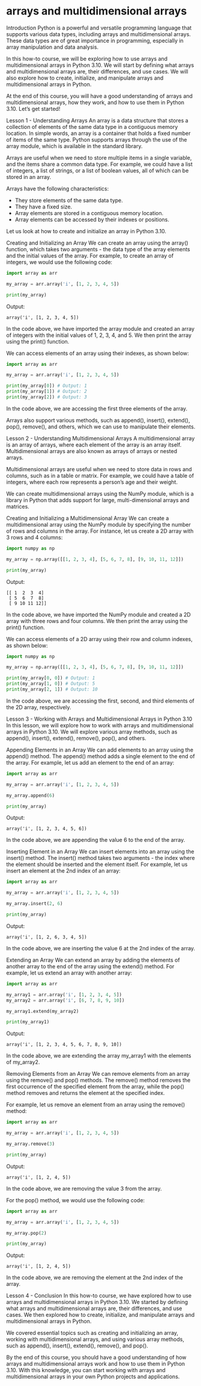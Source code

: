 
arrays and multidimensional arrays
==================================
Introduction
Python is a powerful and versatile programming language that supports various data types, including arrays and multidimensional arrays. These data types are of great importance in programming, especially in array manipulation and data analysis.

In this how-to course, we will be exploring how to use arrays and multidimensional arrays in Python 3.10. We will start by defining what arrays and multidimensional arrays are, their differences, and use cases. We will also explore how to create, initialize, and manipulate arrays and multidimensional arrays in Python.

At the end of this course, you will have a good understanding of arrays and multidimensional arrays, how they work, and how to use them in Python 3.10. Let’s get started!

Lesson 1 - Understanding Arrays
An array is a data structure that stores a collection of elements of the same data type in a contiguous memory location. In simple words, an array is a container that holds a fixed number of items of the same type. Python supports arrays through the use of the array module, which is available in the standard library.

Arrays are useful when we need to store multiple items in a single variable, and the items share a common data type. For example, we could have a list of integers, a list of strings, or a list of boolean values, all of which can be stored in an array.

Arrays have the following characteristics:
- They store elements of the same data type.
- They have a fixed size.
- Array elements are stored in a contiguous memory location.
- Array elements can be accessed by their indexes or positions.

Let us look at how to create and initialize an array in Python 3.10.

Creating and Initializing an Array
We can create an array using the array() function, which takes two arguments - the data type of the array elements and the initial values of the array. For example, to create an array of integers, we would use the following code:

```python
import array as arr

my_array = arr.array('i', [1, 2, 3, 4, 5])

print(my_array)
```

Output:
```
array('i', [1, 2, 3, 4, 5])
```

In the code above, we have imported the array module and created an array of integers with the initial values of 1, 2, 3, 4, and 5. We then print the array using the print() function.

We can access elements of an array using their indexes, as shown below:

```python
import array as arr

my_array = arr.array('i', [1, 2, 3, 4, 5])

print(my_array[0]) # Output: 1
print(my_array[1]) # Output: 2
print(my_array[2]) # Output: 3
```

In the code above, we are accessing the first three elements of the array.

Arrays also support various methods, such as append(), insert(), extend(), pop(), remove(), and others, which we can use to manipulate their elements.

Lesson 2 - Understanding Multidimensional Arrays
A multidimensional array is an array of arrays, where each element of the array is an array itself. Multidimensional arrays are also known as arrays of arrays or nested arrays.

Multidimensional arrays are useful when we need to store data in rows and columns, such as in a table or matrix. For example, we could have a table of integers, where each row represents a person’s age and their weight.

We can create multidimensional arrays using the NumPy module, which is a library in Python that adds support for large, multi-dimensional arrays and matrices.

Creating and Initializing a Multidimensional Array
We can create a multidimensional array using the NumPy module by specifying the number of rows and columns in the array. For instance, let us create a 2D array with 3 rows and 4 columns:

```python
import numpy as np

my_array = np.array([[1, 2, 3, 4], [5, 6, 7, 8], [9, 10, 11, 12]])

print(my_array)
```

Output:
```
[[ 1  2  3  4]
 [ 5  6  7  8]
 [ 9 10 11 12]]
```

In the code above, we have imported the NumPy module and created a 2D array with three rows and four columns. We then print the array using the print() function.

We can access elements of a 2D array using their row and column indexes, as shown below:

```python
import numpy as np

my_array = np.array([[1, 2, 3, 4], [5, 6, 7, 8], [9, 10, 11, 12]])

print(my_array[0, 0]) # Output: 1
print(my_array[1, 0]) # Output: 5
print(my_array[2, 1]) # Output: 10
```

In the code above, we are accessing the first, second, and third elements of the 2D array, respectively.

Lesson 3 - Working with Arrays and Multidimensional Arrays in Python 3.10
In this lesson, we will explore how to work with arrays and multidimensional arrays in Python 3.10. We will explore various array methods, such as append(), insert(), extend(), remove(), pop(), and others.

Appending Elements in an Array
We can add elements to an array using the append() method. The append() method adds a single element to the end of the array. For example, let us add an element to the end of an array:

```python
import array as arr

my_array = arr.array('i', [1, 2, 3, 4, 5])

my_array.append(6)

print(my_array)
```

Output:
```
array('i', [1, 2, 3, 4, 5, 6])
```

In the code above, we are appending the value 6 to the end of the array.

Inserting Element in an Array
We can insert elements into an array using the insert() method. The insert() method takes two arguments - the index where the element should be inserted and the element itself. For example, let us insert an element at the 2nd index of an array:

```python
import array as arr

my_array = arr.array('i', [1, 2, 3, 4, 5])

my_array.insert(2, 6)

print(my_array)
```

Output:
```
array('i', [1, 2, 6, 3, 4, 5])
```

In the code above, we are inserting the value 6 at the 2nd index of the array.

Extending an Array
We can extend an array by adding the elements of another array to the end of the array using the extend() method. For example, let us extend an array with another array:

```python
import array as arr

my_array1 = arr.array('i', [1, 2, 3, 4, 5])
my_array2 = arr.array('i', [6, 7, 8, 9, 10])

my_array1.extend(my_array2)

print(my_array1)
```

Output:
```
array('i', [1, 2, 3, 4, 5, 6, 7, 8, 9, 10])
```

In the code above, we are extending the array my_array1 with the elements of my_array2.

Removing Elements from an Array
We can remove elements from an array using the remove() and pop() methods. The remove() method removes the first occurrence of the specified element from the array, while the pop() method removes and returns the element at the specified index.

For example, let us remove an element from an array using the remove() method:

```python
import array as arr

my_array = arr.array('i', [1, 2, 3, 4, 5])

my_array.remove(3)

print(my_array)
```

Output:
```
array('i', [1, 2, 4, 5])
```

In the code above, we are removing the value 3 from the array.

For the pop() method, we would use the following code:

```python
import array as arr

my_array = arr.array('i', [1, 2, 3, 4, 5])

my_array.pop(2)

print(my_array)
```

Output:
```
array('i', [1, 2, 4, 5])
```

In the code above, we are removing the element at the 2nd index of the array.

Lesson 4 - Conclusion
In this how-to course, we have explored how to use arrays and multidimensional arrays in Python 3.10. We started by defining what arrays and multidimensional arrays are, their differences, and use cases. We then explored how to create, initialize, and manipulate arrays and multidimensional arrays in Python.

We covered essential topics such as creating and initializing an array, working with multidimensional arrays, and using various array methods, such as append(), insert(), extend(), remove(), and pop().

By the end of this course, you should have a good understanding of how arrays and multidimensional arrays work and how to use them in Python 3.10. With this knowledge, you can start working with arrays and multidimensional arrays in your own Python projects and applications.